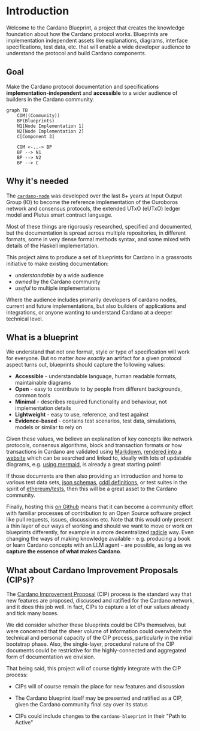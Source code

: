 # Introduction

Welcome to the Cardano Blueprint, a project that creates the knowledge
foundation about how the Cardano protocol works. Blueprints are implementation
independent assets like explanations, diagrams, interface specifications, test
data, etc. that will enable a wide developer audience to understand the protocol
and build Cardano components.

## Goal

Make the Cardano protocol documentation and specifications **implementation-independent** and **accessible** to a wider audience of builders in the Cardano community.

```mermaid
graph TB
    COM((Community))
    BP(Blueprints)
    N1[Node Implementation 1]
    N2[Node Implementation 2]
    C[Component 3]

    COM <-..-> BP
    BP --> N1
    BP --> N2
    BP --> C
```

## Why it's needed

The [`cardano-node`](https://github.com/IntersectMBO/cardano-node) was developed over the last 8+ years at Input Output Group (IO) to become the reference implementation of the Ouroboros network and consensus protocols, the extended UTxO (eUTxO) ledger model and Plutus smart contract language.

Most of these things are rigorously researched, specified and documented, but the documentation is spread across multiple repositories, in different formats, some in very dense formal methods syntax, and some mixed with details of the Haskell implementation.

This project aims to produce a set of blueprints for Cardano in a grassroots initiative to make existing documentation:

- *understandable* by a wide audience
- *owned* by the Cardano community
- *useful* to multiple implementations

Where the audience includes primarily developers of cardano nodes, current and future implementations, but also builders of applications and integrations, or anyone wanting to understand Cardano at a deeper technical level.

## What is a blueprint

We understand that not one format, style or type of specification will work for everyone. But no matter _how exactly_ an artifact for a given protocol aspect turns out, blueprints should capture the following values:

- **Accessible** - understandable language, human readable formats, maintainable diagrams
- **Open** - easy to contribute to by people from different backgrounds, common tools
- **Minimal** - describes required functionality and behaviour, not implementation details
- **Lightweight** - easy to use, reference, and test against
- **Evidence-based** - contains test scenarios, test data, simulations, models or similar to rely on

Given these values, we believe an explanation of key concepts like network protocols, consensus algorithms, block and transaction formats or how transactions in Cardano are validated using [Markdown](https://spec.commonmark.org/0.31.2/#what-is-markdown-), [rendered into a website](https://rust-lang.github.io/mdBook/) which can be searched and linked to, ideally with lots of updatable diagrams, e.g. [using mermaid](https://github.com/mermaid-js/mermaid?tab=readme-ov-file#about), is already a great starting point!

If those documents are then also providing an introduction and home to various test data sets, [json schemas](https://json-schema.org/), [cddl definitions](https://www.rfc-editor.org/rfc/rfc8610), or test suites in the spirit of [ethereum/tests](https://github.com/ethereum/tests), then this will be a great asset to the Cardano community.

Finally, hosting this [on Github](https://github.com/cardano-scaling/cardano-blueprint) means that it can become a community effort with familiar processes of contribution to an Open Source software project like pull requests, issues, discussions etc. Note that this would only present a thin layer of our ways of working and should we want to move or work on blueprints differently, for example in a more decentralized [radicle](https://radicle.xyz/) way. Even changing the ways of making knowledge available - e.g. producing a book or learn Cardano concepts with an LLM agent - are possible, as long as we **capture the essence of what makes Cardano**.

## What about Cardano Improvement Proposals (CIPs)?

The [Cardano Improvement Proposal](https://cips.cardano.org/) (CIP) process is the standard way that new features are proposed, discussed and ratified for the Cardano network, and it does this job well. In fact, CIPs to capture a lot of our values already and tick many boxes.

We did consider whether these blueprints could be CIPs themselves, but were concerned that the sheer volume of information could overwhelm the technical and personal capacity of the CIP process, particularly in the initial bootstrap phase. Also, the single-layer, procedural nature of the CIP documents could be restrictive for the highly-connected and aggregated form of documentation we envision.

That being said, this project will of course tightly integrate with the CIP process:

* CIPs will of course remain the place for new features and discussion

* The Cardano blueprint itself may be presented and ratified as a CIP, given the Cardano community final say over its status

* CIPs could include changes to the `cardano-blueprint` in their "Path to Active"
